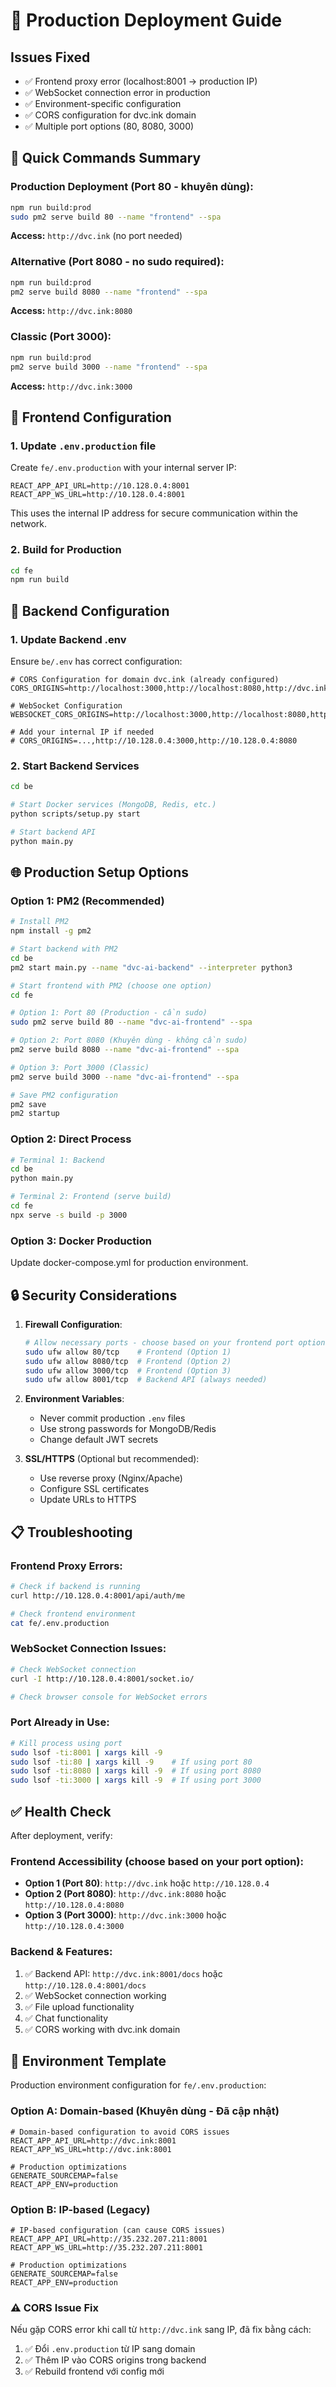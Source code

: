 # 🚀 Production Deployment Guide

## Issues Fixed
- ✅ Frontend proxy error (localhost:8001 → production IP)
- ✅ WebSocket connection error in production  
- ✅ Environment-specific configuration
- ✅ CORS configuration for dvc.ink domain
- ✅ Multiple port options (80, 8080, 3000)

## 🎯 Quick Commands Summary

### Production Deployment (Port 80 - khuyên dùng):
```bash
npm run build:prod
sudo pm2 serve build 80 --name "frontend" --spa
```
**Access:** `http://dvc.ink` (no port needed)

### Alternative (Port 8080 - no sudo required):
```bash
npm run build:prod  
pm2 serve build 8080 --name "frontend" --spa
```
**Access:** `http://dvc.ink:8080`

### Classic (Port 3000):
```bash
npm run build:prod
pm2 serve build 3000 --name "frontend" --spa
```
**Access:** `http://dvc.ink:3000`

## 🔧 Frontend Configuration

### 1. Update `.env.production` file
Create `fe/.env.production` with your internal server IP:
```env
REACT_APP_API_URL=http://10.128.0.4:8001
REACT_APP_WS_URL=http://10.128.0.4:8001
```

This uses the internal IP address for secure communication within the network.

### 2. Build for Production
```bash
cd fe
npm run build
```

## 🐳 Backend Configuration

### 1. Update Backend .env
Ensure `be/.env` has correct configuration:
```env
# CORS Configuration for domain dvc.ink (already configured)
CORS_ORIGINS=http://localhost:3000,http://localhost:8080,http://dvc.ink,https://dvc.ink,http://dvc.ink:80,https://dvc.ink:443,http://dvc.ink:8001

# WebSocket Configuration
WEBSOCKET_CORS_ORIGINS=http://localhost:3000,http://localhost:8080,http://dvc.ink,https://dvc.ink,http://dvc.ink:80,https://dvc.ink:443

# Add your internal IP if needed
# CORS_ORIGINS=...,http://10.128.0.4:3000,http://10.128.0.4:8080
```

### 2. Start Backend Services
```bash
cd be

# Start Docker services (MongoDB, Redis, etc.)
python scripts/setup.py start

# Start backend API
python main.py
```

## 🌐 Production Setup Options

### Option 1: PM2 (Recommended)
```bash
# Install PM2
npm install -g pm2

# Start backend with PM2
cd be
pm2 start main.py --name "dvc-ai-backend" --interpreter python3

# Start frontend with PM2 (choose one option)
cd fe

# Option 1: Port 80 (Production - cần sudo)
sudo pm2 serve build 80 --name "dvc-ai-frontend" --spa

# Option 2: Port 8080 (Khuyên dùng - không cần sudo) 
pm2 serve build 8080 --name "dvc-ai-frontend" --spa

# Option 3: Port 3000 (Classic)
pm2 serve build 3000 --name "dvc-ai-frontend" --spa

# Save PM2 configuration
pm2 save
pm2 startup
```

### Option 2: Direct Process
```bash
# Terminal 1: Backend
cd be
python main.py

# Terminal 2: Frontend (serve build)
cd fe
npx serve -s build -p 3000
```

### Option 3: Docker Production
Update docker-compose.yml for production environment.

## 🔒 Security Considerations

1. **Firewall Configuration**:
   ```bash
   # Allow necessary ports - choose based on your frontend port option
   sudo ufw allow 80/tcp    # Frontend (Option 1)
   sudo ufw allow 8080/tcp  # Frontend (Option 2) 
   sudo ufw allow 3000/tcp  # Frontend (Option 3)
   sudo ufw allow 8001/tcp  # Backend API (always needed)
   ```

2. **Environment Variables**:
   - Never commit production `.env` files
   - Use strong passwords for MongoDB/Redis
   - Change default JWT secrets

3. **SSL/HTTPS** (Optional but recommended):
   - Use reverse proxy (Nginx/Apache)
   - Configure SSL certificates
   - Update URLs to HTTPS

## 📋 Troubleshooting

### Frontend Proxy Errors:
```bash
# Check if backend is running
curl http://10.128.0.4:8001/api/auth/me

# Check frontend environment
cat fe/.env.production
```

### WebSocket Connection Issues:
```bash
# Check WebSocket connection
curl -I http://10.128.0.4:8001/socket.io/

# Check browser console for WebSocket errors
```

### Port Already in Use:
```bash
# Kill process using port
sudo lsof -ti:8001 | xargs kill -9
sudo lsof -ti:80 | xargs kill -9    # If using port 80
sudo lsof -ti:8080 | xargs kill -9  # If using port 8080
sudo lsof -ti:3000 | xargs kill -9  # If using port 3000
```

## ✅ Health Check

After deployment, verify:

### Frontend Accessibility (choose based on your port option):
- **Option 1 (Port 80)**: `http://dvc.ink` hoặc `http://10.128.0.4`
- **Option 2 (Port 8080)**: `http://dvc.ink:8080` hoặc `http://10.128.0.4:8080`  
- **Option 3 (Port 3000)**: `http://dvc.ink:3000` hoặc `http://10.128.0.4:3000`

### Backend & Features:
1. ✅ Backend API: `http://dvc.ink:8001/docs` hoặc `http://10.128.0.4:8001/docs`
2. ✅ WebSocket connection working
3. ✅ File upload functionality
4. ✅ Chat functionality
5. ✅ CORS working with dvc.ink domain

## 📝 Environment Template

Production environment configuration for `fe/.env.production`:

### Option A: Domain-based (Khuyên dùng - Đã cập nhật)
```env
# Domain-based configuration to avoid CORS issues
REACT_APP_API_URL=http://dvc.ink:8001
REACT_APP_WS_URL=http://dvc.ink:8001

# Production optimizations
GENERATE_SOURCEMAP=false
REACT_APP_ENV=production
```

### Option B: IP-based (Legacy)
```env
# IP-based configuration (can cause CORS issues)
REACT_APP_API_URL=http://35.232.207.211:8001
REACT_APP_WS_URL=http://35.232.207.211:8001

# Production optimizations
GENERATE_SOURCEMAP=false
REACT_APP_ENV=production
```

### ⚠️ **CORS Issue Fix**
Nếu gặp CORS error khi call từ `http://dvc.ink` sang IP, đã fix bằng cách:
1. ✅ Đổi `.env.production` từ IP sang domain
2. ✅ Thêm IP vào CORS origins trong backend
3. ✅ Rebuild frontend với config mới
